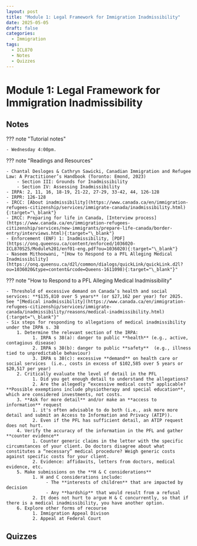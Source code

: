 ```yaml
---
layout: post
title: "Module 1: Legal Framework for Immigration Inadmissibility"
date: 2025-05-05
draft: false
categories:
  - Immigration
tags:
  - ICL870
  - Notes
  - Quizzes
---
```


# Module 1: Legal Framework for Immigration Inadmissibility

## Notes

??? note "Tutorial notes"

    - Wednesday 4:00pm.

??? note "Readings and Resources"

    - Chantal Desloges & Cathryn Sawicki, Canadian Immigration and Refugee Law: A Practitioner’s Handbook (Toronto: Emond, 2023)
        - Section III: Grounds for Inadmissibility 
        - Section IV: Assessing Inadmissibility
    - IRPA: 2, 11, 16, 18-19, 21-22, 27-29, 33-42, 44, 126-128
    - IRPR: 126-128
    - IRCC: [About inadmissibility](https://www.canada.ca/en/immigration-refugees-citizenship/services/immigrate-canada/inadmissibility.html){:target="\_blank"}
    - IRCC: Preparing for life in Canada, [Interview process](https://www.canada.ca/en/immigration-refugees-citizenship/services/new-immigrants/prepare-life-canada/border-entry/interviews.html){:target="\_blank"}
    - Enforcement (ENF) 1: Inadmissibility, [PDF](https://onq.queensu.ca/content/enforced/1036020-ICL870S25/Module%201/enf01-eng.pdf?ou=1036020){:target="\_blank"}
    - Naseem Mithoowani, "[How to Respond to a PFL Alleging Medical Inadmissibility](https://onq.queensu.ca/d2l/common/dialogs/quickLink/quickLink.d2l?ou=1036020&type=content&rcode=Queens-1611098){:target="\_blank"}"

??? note "How to Respond to a PFL Alleging Medical Inadmissibility"

    - Threshold of excessive demand on Canada’s health and social services: **$135,810 over 5 years** (or $27,162 per year) for 2025. See "[Medical inadmissibility](https://www.canada.ca/en/immigration-refugees-citizenship/services/immigrate-canada/inadmissibility/reasons/medical-inadmissibility.html){:target="\_blank"}"
    - Six steps for responding to allegations of medical inadmissibility under the IRPA s. 38
        1. Determine the relevant section of the IRPA:
              1. IRPA s 38(a): danger to public **health** (e.g., active, contagious disease)
              2. IRPA s 38(b): danger to public **safety**  (e.g., illness tied to unpredictable behaviour)
              3. IRPA s 38(c): excessive **demand** on health care or social services  (i.e., costs in excess of $102,585 over 5 years or $20,517 per year)
        2. Critically evaluate the level of detail in the PFL
              1. Did you get enough detail to understand the allegations?
              2. Are the allegedly “excessive medical costs” applicable? **Possible exemptions include physiotherapy and special education**, which are considered investments, not costs.
        3. **Ask for more detail** and/or make an **access to information** request
              1. it's often advisable to do both (i.e., ask more more detail and submit an Access to Information and Privacy (ATIP)).
              2. Even if the PFL has sufficient detail, an ATIP request does not hurt.
        4. Verify the accuracy of the information in the PFL and gather **counter evidence**
              1. Counter generic claims in the letter with the specific circumstances of your client. Do doctors disagree about what constitutes a “necessary” medical procedure? Weigh generic costs against specific costs for your client.
              2. Evidence: affidavits, letters from doctors, medical evidence, etc. 
        5. Make submissions on the **H & C considerations**
              1. H and C considerations include:
                   - The **interests of children** that are impacted by decision
                   - Any **hardship** that would result from a refusal
              2. It does not hurt to argue H & C concurrently, so that if there is a medical inadmissibility, you have another option.
        6. Explore other forms of recourse
              1. Immigration Appeal Divison
              2. Appeal at Federal Court

## Quizzes

